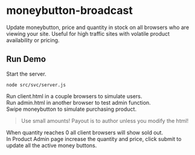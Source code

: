 # moneybutton-broadcast
Update moneybutton, price and quantity in stock on all browsers who are viewing your site.  Useful for high traffic sites with volatile product availability or pricing.

## Run Demo
Start the server.
```
node src/svc/server.js
```
Run client.html in a couple browsers to simulate users.  
Run admin.html in another browser to test admin function.  
Swipe moneybutton to simulate purchasing product.

> Use small amounts! Payout is to author unless you modify the html!

When quantity reaches 0 all client browsers will show sold out.  
In Product Admin page increase the quantity and price, click submit to update all the active money buttons.